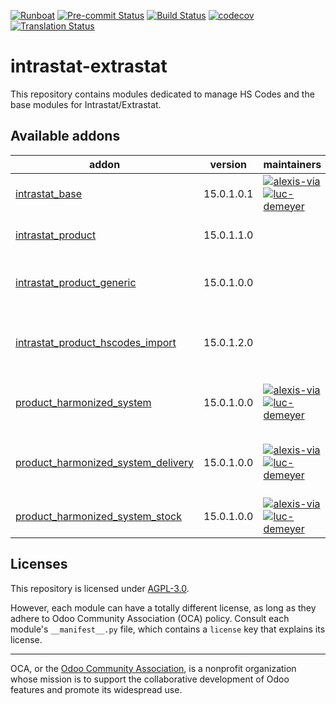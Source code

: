 
[![Runboat](https://img.shields.io/badge/runboat-Try%20me-875A7B.png)](https://runboat.odoo-community.org/builds?repo=OCA/intrastat-extrastat&target_branch=15.0)
[![Pre-commit Status](https://github.com/OCA/intrastat-extrastat/actions/workflows/pre-commit.yml/badge.svg?branch=15.0)](https://github.com/OCA/intrastat-extrastat/actions/workflows/pre-commit.yml?query=branch%3A15.0)
[![Build Status](https://github.com/OCA/intrastat-extrastat/actions/workflows/test.yml/badge.svg?branch=15.0)](https://github.com/OCA/intrastat-extrastat/actions/workflows/test.yml?query=branch%3A15.0)
[![codecov](https://codecov.io/gh/OCA/intrastat-extrastat/branch/15.0/graph/badge.svg)](https://codecov.io/gh/OCA/intrastat-extrastat)
[![Translation Status](https://translation.odoo-community.org/widgets/intrastat-extrastat-15-0/-/svg-badge.svg)](https://translation.odoo-community.org/engage/intrastat-extrastat-15-0/?utm_source=widget)

<!-- /!\ do not modify above this line -->

# intrastat-extrastat

This repository contains modules dedicated to manage HS Codes and the base modules for Intrastat/Extrastat.

<!-- /!\ do not modify below this line -->

<!-- prettier-ignore-start -->

[//]: # (addons)

Available addons
----------------
addon | version | maintainers | summary
--- | --- | --- | ---
[intrastat_base](intrastat_base/) | 15.0.1.0.1 | [![alexis-via](https://github.com/alexis-via.png?size=30px)](https://github.com/alexis-via) [![luc-demeyer](https://github.com/luc-demeyer.png?size=30px)](https://github.com/luc-demeyer) | Base module for Intrastat reporting
[intrastat_product](intrastat_product/) | 15.0.1.1.0 |  | Base module for Intrastat Product
[intrastat_product_generic](intrastat_product_generic/) | 15.0.1.0.0 |  | Generic Intrastat Product Declaration
[intrastat_product_hscodes_import](intrastat_product_hscodes_import/) | 15.0.1.2.0 |  | Module used to import HS Codes for Intrastat Product
[product_harmonized_system](product_harmonized_system/) | 15.0.1.0.0 | [![alexis-via](https://github.com/alexis-via.png?size=30px)](https://github.com/alexis-via) [![luc-demeyer](https://github.com/luc-demeyer.png?size=30px)](https://github.com/luc-demeyer) | Base module for Product Import/Export reports
[product_harmonized_system_delivery](product_harmonized_system_delivery/) | 15.0.1.0.0 | [![alexis-via](https://github.com/alexis-via.png?size=30px)](https://github.com/alexis-via) [![luc-demeyer](https://github.com/luc-demeyer.png?size=30px)](https://github.com/luc-demeyer) | Hide native hs_code field provided by the delivery module
[product_harmonized_system_stock](product_harmonized_system_stock/) | 15.0.1.0.0 | [![alexis-via](https://github.com/alexis-via.png?size=30px)](https://github.com/alexis-via) [![luc-demeyer](https://github.com/luc-demeyer.png?size=30px)](https://github.com/luc-demeyer) | Adds a menu entry for H.S. codes

[//]: # (end addons)

<!-- prettier-ignore-end -->

## Licenses

This repository is licensed under [AGPL-3.0](LICENSE).

However, each module can have a totally different license, as long as they adhere to Odoo Community Association (OCA)
policy. Consult each module's `__manifest__.py` file, which contains a `license` key
that explains its license.

----
OCA, or the [Odoo Community Association](http://odoo-community.org/), is a nonprofit
organization whose mission is to support the collaborative development of Odoo features
and promote its widespread use.
